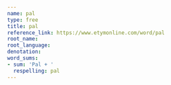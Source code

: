 ```yaml
---
name: pal
type: free
title: pal
reference_link: https://www.etymonline.com/word/pal
root_name: 
root_language: 
denotation: 
word_sums:
- sum: 'Pal + '
  respelling: pal
---
```

